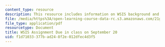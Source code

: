 ```yaml
---
content_type: resource
description: This resource includes information on WSIS background and goals.
file: /media/https%3A/open-learning-course-data-rc.s3.amazonaws.com/21g-034-media-education-and-the-marketplace-fall-2005/f1d71033377bad248f2e012dfec4d3f5_MIT21G_034F05_wsis_assign.pdf
file_type: application/pdf
resourcetype: Document
title: WSIS Assignment Due in class on September 20
uid: f1d71033-377b-ad24-8f2e-012dfec4d3f5
---
```

